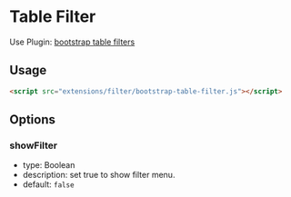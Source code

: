 # Table Filter

Use Plugin: [bootstrap table filters](https://github.com/lukaskral/bootstrap-table-filter)

## Usage

```html
<script src="extensions/filter/bootstrap-table-filter.js"></script>
```

## Options

### showFilter

* type: Boolean
* description: set true to show filter menu.
* default: `false`
